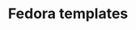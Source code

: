 ---
lang: en
layout: doc
permalink: /doc/templates/fedora/
redirect_to: https://qubes-doc-rst.readthedocs.io/en/latest/user/templates/fedora/fedora.html
ref: 136
title: Fedora templates
---